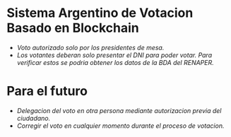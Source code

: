 # Sistema Argentino de Votacion Basado en Blockchain

- _Voto autorizado solo por los presidentes de mesa._
- _Los votantes deberan solo presentar el DNI para poder votar. Para verificar estos se podria obtener los datos de la BDA del RENAPER._

# Para el futuro

- _Delegacion del voto en otra persona mediante autorizacion previa del ciudadano._
- _Corregir el voto en cualquier momento durante el proceso de votacion._
